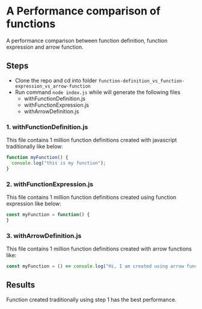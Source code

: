 # A Performance comparison of functions

A performance comparison between function definition, function expression and arrow function.

## Steps
- Clone the repo and cd into folder `function-definition_vs_function-expression_vs_arrow-function`
- Run command `node index.js` while will generate the following files
  - withFunctionDefinition.js
  - withFunctionExpression.js
  - withArrowDefinition.js

### 1. withFunctionDefinition.js
This file contains 1 million function definitions created with javascript traditionally like below:
```javascript
function myFunction() {
  console.log("this is my function");
}
```

### 2. withFunctionExpression.js
This file contains 1 million function definitions created using function expression like below:
```javascript
const myFunction = function() {
}
```

### 3. withArrowDefinition.js
This file contains 1 million function definitions created with arrow functions like:
```javascript
const myFunction = () => console.log("Hi, I am created using arrow functions");
```


## Results
Function created traditionally using step 1 has the best performance.
